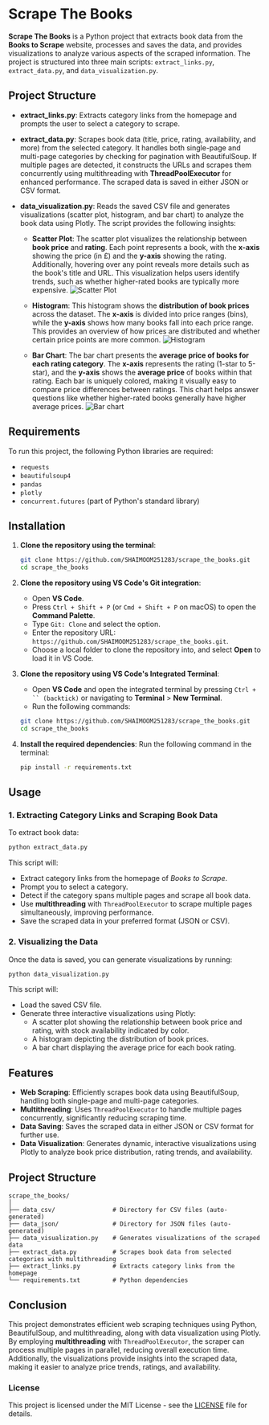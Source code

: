 # Scrape The Books

**Scrape The Books** is a Python project that extracts book data from the **Books to Scrape** website, processes and saves the data, and provides visualizations to analyze various aspects of the scraped information. The project is structured into three main scripts: `extract_links.py`, `extract_data.py`, and `data_visualization.py`.

## Project Structure

- **extract_links.py**: Extracts category links from the homepage and prompts the user to select a category to scrape.
- **extract_data.py**: Scrapes book data (title, price, rating, availability, and more) from the selected category. It handles both single-page and multi-page categories by checking for pagination with BeautifulSoup. If multiple pages are detected, it constructs the URLs and scrapes them concurrently using multithreading with **ThreadPoolExecutor** for enhanced performance. The scraped data is saved in either JSON or CSV format.
- **data_visualization.py**: Reads the saved CSV file and generates visualizations (scatter plot, histogram, and bar chart) to analyze the book data using Plotly. The script provides the following insights:

  - **Scatter Plot**: 
    The scatter plot visualizes the relationship between **book price** and **rating**. Each point represents a book, with the **x-axis** showing the price (in £) and the **y-axis** showing the rating. Additionally, hovering over any point reveals more details such as the book's title and URL. This visualization helps users identify trends, such as whether higher-rated books are typically more expensive.
    ![Scatter Plot](https://github.com/SHAIMOOM251283/scrape_the_books/blob/main/scatter_plot.png)

  - **Histogram**: 
    This histogram shows the **distribution of book prices** across the dataset. The **x-axis** is divided into price ranges (bins), while the **y-axis** shows how many books fall into each price range. This provides an overview of how prices are distributed and whether certain price points are more common.
    ![Histogram](https://github.com/SHAIMOOM251283/scrape_the_books/blob/main/histogram.png)

  - **Bar Chart**: 
    The bar chart presents the **average price of books for each rating category**. The **x-axis** represents the rating (1-star to 5-star), and the **y-axis** shows the **average price** of books within that rating. Each bar is uniquely colored, making it visually easy to compare price differences between ratings. This chart helps answer questions like whether higher-rated books generally have higher average prices.
    ![Bar chart](https://github.com/SHAIMOOM251283/scrape_the_books/blob/main/bar_chart.png)

## Requirements

To run this project, the following Python libraries are required:
- `requests`
- `beautifulsoup4`
- `pandas`
- `plotly`
- `concurrent.futures` (part of Python's standard library)

## Installation

1. **Clone the repository using the terminal**:
   ```bash
   git clone https://github.com/SHAIMOOM251283/scrape_the_books.git
   cd scrape_the_books
   ```

2. **Clone the repository using VS Code's Git integration**:
   - Open **VS Code**.
   - Press `Ctrl + Shift + P` (or `Cmd + Shift + P` on macOS) to open the **Command Palette**.
   - Type `Git: Clone` and select the option.
   - Enter the repository URL: `https://github.com/SHAIMOOM251283/scrape_the_books.git`.
   - Choose a local folder to clone the repository into, and select **Open** to load it in VS Code.

3. **Clone the repository using VS Code's Integrated Terminal**:
   - Open **VS Code** and open the integrated terminal by pressing `Ctrl + `` (backtick)` or navigating to **Terminal** > **New Terminal**.
   - Run the following commands:
   ```bash
   git clone https://github.com/SHAIMOOM251283/scrape_the_books.git
   cd scrape_the_books
   ```

4. **Install the required dependencies**:
   Run the following command in the terminal:
   ```bash
   pip install -r requirements.txt
   ```

## Usage

### 1. Extracting Category Links and Scraping Book Data

To extract book data:
```bash
python extract_data.py
```
This script will:
- Extract category links from the homepage of *Books to Scrape*.
- Prompt you to select a category.
- Detect if the category spans multiple pages and scrape all book data.
- Use **multithreading** with `ThreadPoolExecutor` to scrape multiple pages simultaneously, improving performance.
- Save the scraped data in your preferred format (JSON or CSV).

### 2. Visualizing the Data

Once the data is saved, you can generate visualizations by running:
```bash
python data_visualization.py
```
This script will:
- Load the saved CSV file.
- Generate three interactive visualizations using Plotly:
  - A scatter plot showing the relationship between book price and rating, with stock availability indicated by color.
  - A histogram depicting the distribution of book prices.
  - A bar chart displaying the average price for each book rating.

## Features

- **Web Scraping**: Efficiently scrapes book data using BeautifulSoup, handling both single-page and multi-page categories.
- **Multithreading**: Uses `ThreadPoolExecutor` to handle multiple pages concurrently, significantly reducing scraping time.
- **Data Saving**: Saves the scraped data in either JSON or CSV format for further use.
- **Data Visualization**: Generates dynamic, interactive visualizations using Plotly to analyze book price distribution, rating trends, and availability.

## Project Structure

```
scrape_the_books/
│
├── data_csv/                # Directory for CSV files (auto-generated)
├── data_json/               # Directory for JSON files (auto-generated)
├── data_visualization.py    # Generates visualizations of the scraped data
├── extract_data.py          # Scrapes book data from selected categories with multithreading
├── extract_links.py         # Extracts category links from the homepage
└── requirements.txt         # Python dependencies
```

## Conclusion

This project demonstrates efficient web scraping techniques using Python, BeautifulSoup, and multithreading, along with data visualization using Plotly. By employing **multithreading** with `ThreadPoolExecutor`, the scraper can process multiple pages in parallel, reducing overall execution time. Additionally, the visualizations provide insights into the scraped data, making it easier to analyze price trends, ratings, and availability.

### License

This project is licensed under the MIT License - see the [LICENSE](LICENSE) file for details.
